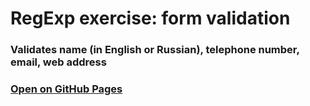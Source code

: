 # RegExp exercise: form validation  
### Validates name (in English or Russian), telephone number, email, web address


### [Open on GitHub Pages](https://glpsch.github.io/RegExp-exercise/)
